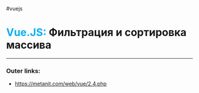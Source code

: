 #vuejs
# <font color="#00b0f0">Vue.JS:</font> Фильтрация и сортировка массива
---
### Outer links:
- https://metanit.com/web/vue/2.4.php